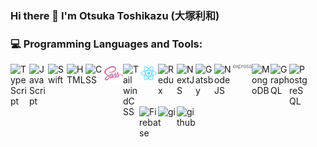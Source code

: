 ### Hi there 👋 I'm Otsuka Toshikazu (大塚利和)

<!--
**otsukaToshikazu/otsukaToshikazu** is a ✨ _special_ ✨ repository because its `README.md` (this file) appears on your GitHub profile.

Here are some ideas to get you started:

- 🔭 I’m currently working on ...
- 🌱 I’m currently learning ...
- 👯 I’m looking to collaborate on ...
- 🤔 I’m looking for help with ...
- 💬 Ask me about ...
- 📫 How to reach me: ...
- 😄 Pronouns: ...
- ⚡ Fun fact: ...
-->
### 💻 Programming Languages and Tools:

<img align="left" target="_blank" alt="TypeScript" width="30px" src="https://raw.githubusercontent.com/rahuldkjain/github-profile-readme-generator/master/src/images/icons/ProgrammingLanguages/typescript.svg" />
<img align="left" target="_blank" alt="JavaScript" width="30px" src="https://raw.githubusercontent.com/rahuldkjain/github-profile-readme-generator/master/src/images/icons/ProgrammingLanguages/javascript.svg" />
<img align="left" target="_blank" alt="Swift" width="30px" src="https://raw.githubusercontent.com/rahuldkjain/github-profile-readme-generator/master/src/images/icons/ProgrammingLanguages/swift.svg" />
<img align="left" target="_blank" alt="HTML" width="30px" src="https://raw.githubusercontent.com/yurijserrano/Github-Profile-Readme-Logos/master/others/html.svg" />
<img align="left" target="_blank" alt="CSS" width="30px" src="https://raw.githubusercontent.com/yurijserrano/Github-Profile-Readme-Logos/master/others/css.svg" />
<img align="left" target="_blank" alt="Sass" width="30px" src="https://raw.githubusercontent.com/github/explore/80688e429a7d4ef2fca1e82350fe8e3517d3494d/topics/sass/sass.png" />
<img align="left" target="_blank" alt="TailwindCSS" width="26px" src="https://raw.githubusercontent.com/rahuldkjain/github-profile-readme-generator/master/src/images/icons/FrontendDevelopment/tailwind.svg" />


<img align="left" target="_blank" alt="React" width="30px" src="https://raw.githubusercontent.com/github/explore/80688e429a7d4ef2fca1e82350fe8e3517d3494d/topics/react/react.png" />
<img align="left" target="_blank" alt="Redux" width="30px" src="https://raw.githubusercontent.com/yurijserrano/Github-Profile-Readme-Logos/master/frameworks/redux.svg" />
<img align="left" target="_blank" alt="NextJS" width="30px" src="https://raw.githubusercontent.com/rahuldkjain/github-profile-readme-generator/master/src/images/icons/StaticSiteGenerators/nextjs.svg" />
<img align="left" target="_blank" alt="Gatsby" width="30px" src="https://raw.githubusercontent.com/rahuldkjain/github-profile-readme-generator/master/src/images/icons/StaticSiteGenerators/gatsby.svg" />
<img align="left" target="_blank" alt="NodeJS" width="30px" src="https://raw.githubusercontent.com/rahuldkjain/github-profile-readme-generator/master/src/images/icons/BackendDevelopment/nodejs.svg" />
<img align="left" target="_blank" alt="Express" width="30px" src="https://raw.githubusercontent.com/rahuldkjain/github-profile-readme-generator/master/src/images/icons/BackendDevelopment/express.svg" />
<img align="left" target="_blank" alt="MongoDB" width="30px" src="https://raw.githubusercontent.com/rahuldkjain/github-profile-readme-generator/master/src/images/icons/Database/mongodb.svg" />
<img align="left" target="_blank" alt="GraphQL" width="30px" src="https://raw.githubusercontent.com/rahuldkjain/github-profile-readme-generator/master/src/images/icons/BackendDevelopment/graphql.svg" />
<img align="left" target="_blank" alt="PostgreSQL" width="30px" src="https://raw.githubusercontent.com/rahuldkjain/github-profile-readme-generator/master/src/images/icons/Database/postgresql.svg" />
<img align="left" target="_blank" alt="Firebase" width="30px" src="https://raw.githubusercontent.com/yurijserrano/Github-Profile-Readme-Logos/master/cloud/firebase.svg" />
<img align="left" target="_blank" alt="git" width="30px" src="https://raw.githubusercontent.com/rahuldkjain/github-profile-readme-generator/master/src/images/icons/Other/git.svg" />
<img align="left" target="_blank" alt="github" width="30px" src="https://raw.githubusercontent.com/rahuldkjain/github-profile-readme-generator/master/src/images/icons/Social/github.svg" />


